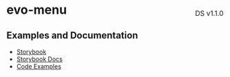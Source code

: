 <h1 style='display: flex; justify-content: space-between; align-items: center;'>
    <span>
        evo-menu
    </span>
    <span style='font-weight: normal; font-size: medium; margin-bottom: -15px;'>
        DS v1.1.0
    </span>
</h1>

## Examples and Documentation

- [Storybook](https://ebay.github.io/evo-web/ebayui-core/?path=/story/building-blocks-evo-menu)
- [Storybook Docs](https://ebay.github.io/evo-web/ebayui-core/?path=/docs/building-blocks-evo-menu)
- [Code Examples](https://github.com/eBay/evo-web/tree/main/packages/ebayui-core/src/components/evo-menu/examples)
